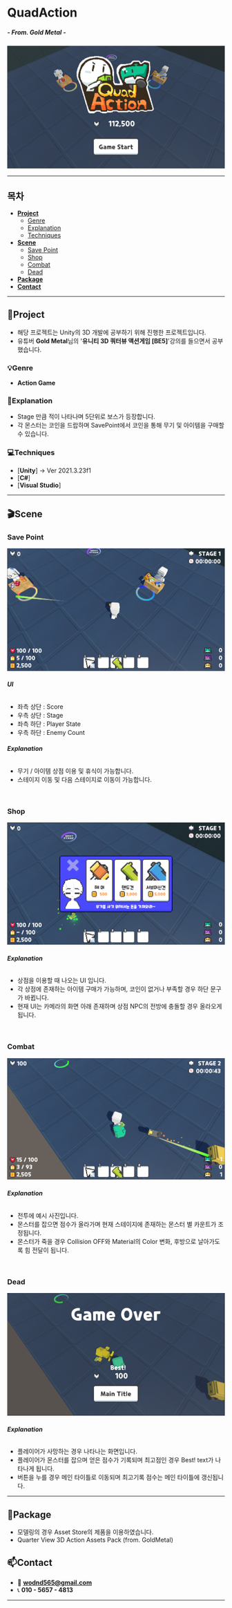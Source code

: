 # **QuadAction**
##### - From. Gold Metal -
![Main](readme_img/Main.png)

<hr>

<!--목차-->
## **목차**
- [**Project**](#project)
    - [Genre](#genre)
    - [Explanation](#explanation)
    - [Techniques](#techniques)
- [**Scene**](#scene)
    - [Save Point](#save-point)
    - [Shop](#shop)
    - [Combat](#combat)
    - [Dead](#dead)
- [**Package**](#package)
- [**Contact**](#contact)

<hr>

<!--프로젝트 설명-->
## 📁**Project**
- 해당 프로젝트는 Unity의 3D 개발에 공부하기 위해 진행한 프로젝트입니다.
- 유튜버 **Gold Metal**님의 '**유니티 3D 쿼터뷰 액션게임 [BE5]**'강의를 들으면서 공부했습니다.

### 💡**Genre**
- **Action Game**

### 📖**Explanation**
- Stage 만큼 적이 나타나며 5단위로 보스가 등장합니다.
- 각 몬스터는 코인을 드랍하며 SavePoint에서 코인을 통해 무기 및 아이템을 구매할 수 있습니다.

### 💻**Techniques**
- [**Unity**]
-> Ver 2021.3.23f1
- [**C#**]
- [**Visual Studio**]

<hr>

## 🎬**Scene**
### **Save Point**
![Save Point](readme_img/savePoint.png)
###### **UI**
- 좌측 상단 : Score
- 우측 상단 : Stage
- 좌측 하단 : Player State
- 우측 하단 : Enemy Count

###### **Explanation**
- 무기 / 아이템 상점 이용 및 휴식이 가능합니다.
- 스테이지 이동 및 다음 스테이지로 이동이 가능합니다.

<br>

### **Shop**
![Shop](readme_img/shop.png)
###### **Explanation**
- 상점을 이용할 때 나오는 UI 입니다.
- 각 상점에 존재하는 아이템 구매가 가능하며, 코인이 없거나 부족할 경우 하단 문구가 바뀝니다.
- 현재 UI는 카메라의 화면 아래 존재하며 상점 NPC의 전방에 충돌할 경우 올라오게 됩니다.

<br>

### **Combat**
![Combat](readme_img/combat.png)
###### **Explanation**
- 전투에 예시 사진입니다.
- 몬스터를 잡으면 점수가 올라가며 현재 스테이지에 존재하는 몬스터 별 카운트가 조정됩니다.
- 몬스터가 죽을 경우 Collision OFF와 Material의 Color 변화, 후방으로 날아가도록 힘 전달이 됩니다.

<br>

### **Dead**
![Dead](readme_img/dead.png)
###### **Explanation**
- 플레이어가 사망하는 경우 나타나는 화면입니다.
- 플레이어가 몬스터를 잡으며 얻은 점수가 기록되며 최고점인 경우 Best! text가 나타나게 됩니다.
- 버튼을 누를 경우 메인 타이틀로 이동되며 최고기록 점수는 메인 타이틀에 갱신됩니다.

<hr>

<!-- 사용한 패키지 -->
## 📒**Package**
- 모델링의 경우 Asset Store의 제품을 이용하였습니다.
- Quarter View 3D Action Assets Pack (from. GoldMetal)

<!--접근-->
## 📫**Contact**
- 📧  **wodnd565@gmail.com**
- 📞  **010 - 5657 - 4813**

<hr>
